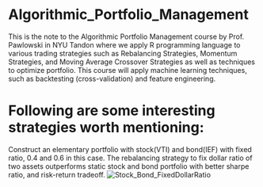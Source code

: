 # Algorithmic_Portfolio_Management
This is the note to the Algorithmic Portfolio Management course by Prof. Pawlowski in NYU Tandon where we apply R programming language to various trading strategies such as Rebalancing Strategies, Momentum Strategies, and Moving Average Crossover Strategies as well as techniques to optimize portfolio. This course will apply machine learning techniques, such as backtesting (cross-validation) and feature engineering.
# Following are some interesting strategies worth mentioning:
Construct an elementary portfolio with stock(VTI) and bond(IEF) with fixed ratio, 0.4 and 0.6 in this case. The rebalancing strategy to fix dollar ratio of two assets outperforms static stock and bond portfolio with better sharpe ratio, and risk-return tradeoff. 
![Stock_Bond_FixedDollarRatio](https://user-images.githubusercontent.com/83149091/149587467-16edaee9-fe27-41a9-88a8-6f1114f18b23.png)
